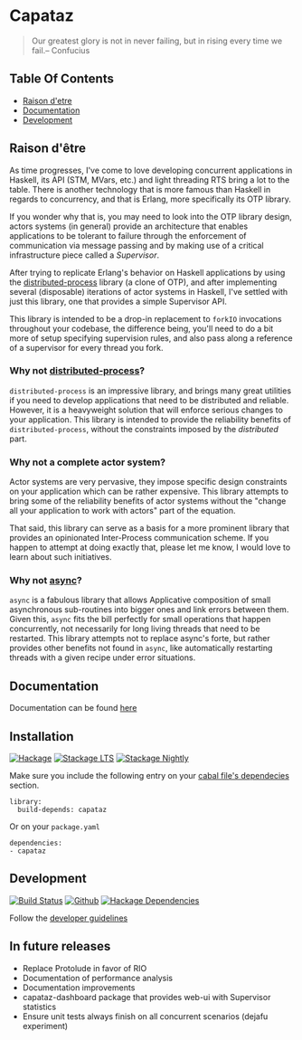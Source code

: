 # Capataz

> Our greatest glory is not in never failing, but in rising every time we fail.– Confucius

## Table Of Contents

* [Raison d'etre](#raison-detre)
* [Documentation](#documentation)
* [Development](#development)

## Raison d'être

As time progresses, I've come to love developing concurrent applications in
Haskell, its API (STM, MVars, etc.) and light threading RTS bring a lot to the
table. There is another technology that is more famous than Haskell in
regards to concurrency, and that is Erlang, more specifically its OTP library.

If you wonder why that is, you may need to look into the OTP library design,
actors systems (in general) provide an architecture that enables applications to
be tolerant to failure through the enforcement of communication via message
passing and by making use of a critical infrastructure piece called a *Supervisor*.

After trying to replicate Erlang's behavior on Haskell applications by using the
[distributed-process](https://hackage.haskell.org/package/distributed-process)
library (a clone of OTP), and after implementing several (disposable) iterations
of actor systems in Haskell, I've settled with just this library, one that
provides a simple Supervisor API.

This library is intended to be a drop-in replacement to `forkIO` invocations
throughout your codebase, the difference being, you'll need to do a bit more of
setup specifying supervision rules, and also pass along a reference of a
supervisor for every thread you fork.

### Why not [distributed-process](https://hackage.haskell.org/package/distributed-process)?

`distributed-process` is an impressive library, and brings many great utilities
if you need to develop applications that need to be distributed and reliable.
However, it is a heavyweight solution that will enforce serious changes to your
application. This library is intended to provide the reliability benefits of
`distributed-process`, without the constraints imposed by the *distributed*
part.

### Why not a complete actor system?

Actor systems are very pervasive, they impose specific design constraints on
your application which can be rather expensive. This library attempts to bring
some of the reliability benefits of actor systems without the "change all your
application to work with actors" part of the equation.

That said, this library can serve as a basis for a more prominent library that
provides an opinionated Inter-Process communication scheme. If you happen to
attempt at doing exactly that, please let me know, I would love to learn about
such initiatives.

### Why not [async](https://hackage.haskell.org/package/async)?

`async` is a fabulous library that allows Applicative composition of small
asynchronous sub-routines into bigger ones and link errors between them. Given
this, `async` fits the bill perfectly for small operations that happen
concurrently, not necessarily for long living threads that need to be restarted.
This library attempts not to replace async's forte, but rather provides other
benefits not found in `async`, like automatically restarting threads with a given
recipe under error situations.

## Documentation

Documentation can be found [here](https://romanandreg.gitbooks.io/capataz/content/)

## Installation

[![Hackage](https://img.shields.io/hackage/v/capataz.svg)](https://img.shields.io/hackage/v/capataz.svg)
[![Stackage LTS](https://www.stackage.org/package/capataz/badge/lts)](http://stackage.org/lts/package/capataz)
[![Stackage Nightly](https://www.stackage.org/package/capataz/badge/nightly)](http://stackage.org/nightly/package/capataz)

Make sure you include the following entry on your [cabal file's
dependecies](https://www.haskell.org/cabal/users-guide/developing-packages.html#build-information)
section.

```cabal
library:
  build-depends: capataz
```

Or on your `package.yaml`

```
dependencies:
- capataz
```

## Development

[![Build Status](https://travis-ci.org/roman/Haskell-capataz.svg?branch=master)](https://travis-ci.org/roman/Haskell-capataz)
[![Github](https://img.shields.io/github/commits-since/roman/haskell-capataz/v0.1.0.1.svg)](https://img.shields.io/github/commits-since/roman/haskell-capataz/v0.1.0.1.svg)
[![Hackage Dependencies](https://img.shields.io/hackage-deps/v/capataz.svg)](http://packdeps.haskellers.com/feed?needle=capataz)

Follow the [developer guidelines](https://romanandreg.gitbooks.io/capataz/content/CONTRIBUTING.html)

## In future releases

* Replace Protolude in favor of RIO
* Documentation of performance analysis
* Documentation improvements
* capataz-dashboard package that provides web-ui with Supervisor statistics
* Ensure unit tests always finish on all concurrent scenarios (dejafu experiment)
